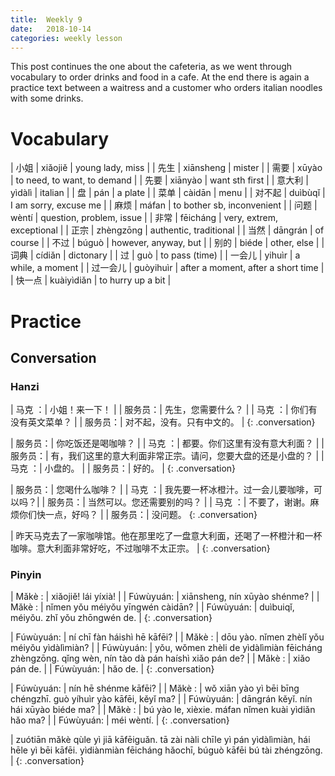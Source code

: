 ```yaml
---
title:  Weekly 9
date:   2018-10-14
categories: weekly lesson
---
```


This post continues the one about the cafeteria, as we went through vocabulary to order
drinks and food in a cafe. At the end there is again a practice text between a waitress
and a customer who orders italian noodles with some drinks.

# Vocabulary

| 小姐     | xiǎojiě    | young lady, miss                   |
| 先生     | xiānsheng  | mister                             |
| 需要     | xūyào      | to need, to want, to demand        |
| 先要     | xiānyào    | want sth first                     |
| 意大利   | yìdàlì     | italian                            |
| 盘       | pán        | a plate                            |
| 菜单     | càidān     | menu                               |
| 对不起   | duìbùqǐ    | I am sorry, excuse me              |
| 麻烦     | máfan      | to bother sb, inconvenient         |
| 问题     | wèntí      | question, problem, issue           |
| 非常     | fēicháng   | very, extrem, exceptional          |
| 正宗     | zhèngzōng  | authentic, traditional             |
| 当然     | dāngrán    | of course                          |
| 不过     | búguò      | however, anyway, but               |
| 别的     | biéde      | other, else                        |
| 词典     | cídiǎn     | dictonary                          |
| 过       | guò        | to pass (time)                     |
| 一会儿   | yihuìr     | a while, a moment                  |
| 过一会儿 | guòyihuìr  | after a moment, after a short time |
| 快一点   | kuàiyìdiǎn | to hurry up a bit                  |

# Practice
## Conversation
### Hanzi

| 马克  ：| 小姐！来一下！             |
| 服务员：| 先生，您需要什么？         |
| 马克  ：| 你们有没有英文菜单？       |
| 服务员：| 对不起，没有。只有中文的。 |
{: .conversation}

| 服务员：| 你吃饭还是喝咖啡？                                           |
| 马克  ：| 都要。你们这里有没有意大利面？                               |
| 服务员：| 有，我们这里的意大利面非常正宗。请问，您要大盘的还是小盘的？ |
| 马克  ：| 小盘的。                                                     |
| 服务员：| 好的。                                                       |
{: .conversation}

| 服务员：| 您喝什么咖啡？                            |
| 马克  ：| 我先要一杯冰橙汁。过一会儿要咖啡，可以吗？|
| 服务员：| 当然可以。您还需要别的吗？                |
| 马克  ：| 不要了，谢谢。麻烦你们快一点，好吗？      |
| 服务员：| 没问题。
{: .conversation}

| 昨天马克去了一家咖啡馆。他在那里吃了一盘意大利面，还喝了一杯橙汁和一杯咖啡。意大利面非常好吃，不过咖啡不太正宗。 |
{: .conversation}

### Pinyin

| Mǎkè    : | xiǎojiě! lái yíxià!                    |
| Fúwùyuán: | xiānsheng, nín xūyào shénme?           |
| Mǎkè    : | nǐmen yǒu méiyǒu yīngwén càidān?       |
| Fúwùyuán: | duìbuiqǐ, méiyǒu. zhǐ yǒu zhōngwén de. |
{: .conversation}

| Fúwùyuán: | ní chī fàn háishì hē kāfēi?                                                                     |
| Mǎkè    : | dōu yào. nǐmen zhèlǐ yǒu méiyǒu yìdàlìmiàn?                                                     |
| Fúwùyuán: | yǒu, wǒmen zhèli de yìdàlìmiàn fēicháng zhèngzōng. qǐng wèn, nín tào dà pán haíshì xiǎo pán de? |
| Mǎkè    : | xiǎo pán de.                                                                                    |
| Fúwùyuán: | hǎo de.                                                                                         |
{: .conversation}

| Fúwùyuán: | nín hē shénme kāfēi?                                             |
| Mǎkè    : | wǒ xiān yào yì bēi bīng chéngzhī. guò yíhuìr yào kāfēi, kěyǐ ma? |
| Fúwùyuán: | dāngrán kěyǐ. nín hái xūyào biéde ma?                            |
| Mǎkè    : | bú yào le, xièxie. máfan nǐmen kuài yìdiǎn hǎo ma?               |
| Fúwùyuán: | méi wèntí.                                                       |
{: .conversation}

| zuótiān mǎkè qùle yì jiā kāfēiguǎn. tā zài nàli chīle yì pán yìdàlìmiàn, hái hēle yì bēi kāfēi. yìdiànmiàn fēicháng hǎochī, búguò kāfēi bú tài zhéngzōng. |
{: .conversation}
